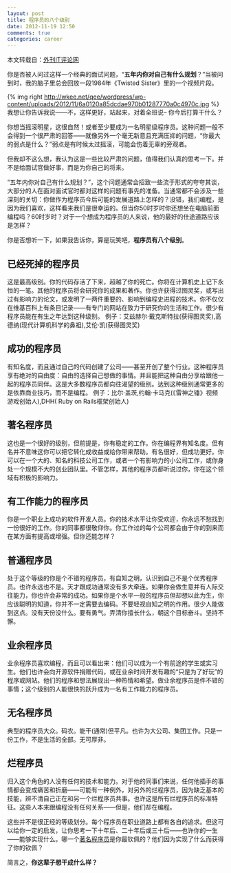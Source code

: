 ```yaml
---
layout: post
title: 程序员的八个级别
date: 2012-11-19 12:50
comments: true
categories: career
---
```


本文转载自：[外刊IT评论网](http://www.aqee.net/the-eight-levels-of-programmers/)

你是否被人问过这样一个经典的面试问题，“**五年内你对自己有什么规划**？”当被问到时，我的脑子里总会回放一段1984年《Twisted Sister》里的一个视频片段。

{% img right http://wkee.net/qee/wordpress/wp-content/uploads/2012/11/6a0120a85dcdae970b01287770a0c4970c.jpg %}
我想让你告诉我说——不，这样更好，站起来，对着全班说–
你今后打算干什么？

<!--more-->
你想当摇滚明星，这很自然！或者至少要成为一名明星级程序员。这种问题一般不会得到一个很严肃的回答——就像另外一个毫无新意且充满压抑的问题，“你最大的弱点是什么？”弱点是有时候太过摇滚，可能会伤着无辜的旁观者。

但我却不这么想，我认为这是一些比较严肃的问题，值得我们认真的思考一下。并不是给面试官做好事，而是为你自己的将来。

“五年内你对自己有什么规划？”，这个问题通常会招致一些流于形式的夸夸其谈，大部分的人在面对面试官时都对这样的问题有事先的准备。当通常都不会涉及一些深刻的关切：你做作为程序员今后可能的发展道路上怎样的？没错，我们编程，是因为我们喜欢，这样看来我们是很幸运的。但当你50时岁时你还想坐在电脑前面编程吗？60时岁时？对于一个想成为程序员的人来说，他的最好的仕途道路应该是怎样？

你是否想听一下，如果我告诉你，算是玩笑吧，**程序员有八个级别**。

## 已经死掉的程序员
这是最高级别。你的代码存活了下来，超越了你的死亡。你将在计算机史上记下永恒的一笔。其他的程序员将会研究你的成果和著作。你也许获得过图灵奖，或写出过有影响力的论文，或发明了一两件重要的、影响到编程史进程的技术。你不仅仅在维基百科上有条目记录——有专门的网站在致力于研究你的生活和工作。很少有程序员能在有生之年达到这种级别。
例子：艾兹赫尔·戴克斯特拉(获得图灵奖),高德纳(现代计算机科学的鼻祖),艾伦·凯(获得图灵奖)

## 成功的程序员
有知名度，而且通过自己的代码创建了公司——甚至开创了整个行业。这种程序员享有绝对的自由度：自由的选择自己想做的事情。并且能把这种自由分享给跟他一起的程序员同伴。这是大多数程序员都向往渴望的级别。达到这种级别通常更多的是依靠商业技巧，而不是编程。
例子：比尔·盖茨,约翰·卡马克(《雷神之锤》视频游戏创始人),DHH( Ruby on Rails框架创始人)

## 著名程序员
这也是一个很好的级别，但前提是，你有稳定的工作。你在编程界有知名度。但有名并不意味这你可以把它转化成收益或给你带来帮助。有名很好，但成功更好。你可以在一个大的、知名的科技公司工作，或者一个有影响力的小公司工作，或你身处一个规模不大的创业团队里。不管怎样，其他的程序员都听说过你，你在这个领域有积极的影响力。

## 有工作能力的程序员
你是一个职业上成功的软件开发人员。你的技术水平让你受欢迎，你永远不愁找到一份很好的工作。你的同事都很敬仰你。你工作过的每个公司都会由于你的到来而在某方面有提高或增强。但你还能怎样？

## 普通程序员
处于这个等级的你是个不错的程序员，有自知之明，认识到自己不是个优秀程序员。也许永远也不是。天才跟成功通常没有多大牵连。如果你会做生意并有人际交往能力，你也许会非常的成功。如果你是个水平一般的程序员但却想以此为生，你应该聪明的知道，你并不一定需要去编码。不要轻视自知之明的作用。很少人能做到这点。没有天份没什么。要有勇气。弄清你擅长什么，朝这个目标奋斗。坚持不懈。

## 业余程序员
业余程序员喜欢编程，而且可以看出来：他们可以成为一个有前途的学生或实习生。他们也许会向开源软件捐赠代码，或在业余时间开发有趣的“只是为了好玩”的程序或网站。他们的程序和想法展现出一种热情和希望。做业余程序员是件不错的事情；这个级别的人能很快的跃升成为一名有工作能力的程序员。

## 无名程序员
典型的程序员大众。码农。能干(通常)但平凡。也许为大公司、集团工作。只是一份工作，不是生活的全部。无可厚非。

## 烂程序员
归入这个角色的人没有任何的技术和能力。对于他的同事们来说，任何他插手的事情都会变成痛苦和折磨——可能有一种例外，对另外的烂程序员，因为缺乏基本的技能，辨不清自己正在和另一个烂程序员共事。也许这是所有烂程序员的标准特征。这些人本来跟编程没有任何关系——但是，他们却在编程。

这些并不是很正经的等级划分。每个程序员在职业道路上都有各自的追求。但这可以给你一定的启发，让你思考一下十年后、二十年后或三十后——也许你的一生——能够实现什么。哪一个[著名程序员](http://en.wikipedia.org/wiki/List_of_programmers)是你最钦佩的？他们因为实现了什么而获得了你的钦佩？

简言之，**你这辈子想干成什么样？**